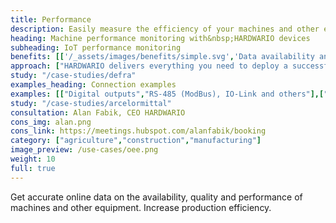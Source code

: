 ```yaml
---
title: Performance
description: Easily measure the efficiency of your machines and other equipment in manufacturing, agriculture and other industries.
heading: Machine performance monitoring with&nbsp;HARDWARIO devices
subheading: IoT performance monitoring
benefits: [['/_assets/images/benefits/simple.svg','Data availability and accuracy','Accurate data from connected machines available instantly online on phones and computers.'],['/_assets/images/benefits/secure.svg','Higher efficiency','Information on pace, downtime, production and quality leads to higher production efficiency (OEE).'],['/_assets/images/benefits/scalable.svg','Processes supervision','Overview of production flow, break times and workflows.']]
approach: ["HARDWARIO delivers everything you need to deploy a successful IoT performance monitoring project - from devices to cloud environments and APIs.","Our products and services include IoT devices and sensors, easily connected from anywhere to the Internet via LPWAN networks, connectivity, cloud-based device management and APIs for integration with other systems."]
study: "/case-studies/defra"
examples_heading: Connection examples
examples: [["Digital outputs","RS-485 (ModBus), IO-Link and others"],["PLC outputs","Dry contact, current loop and more"],["Non-invasive monitoring","Magnetic, optical and other sensors"]]
study: "/case-studies/arcelormittal"
consultation: Alan Fabik, CEO HARDWARIO
cons_img: alan.png
cons_link: https://meetings.hubspot.com/alanfabik/booking
category: ["agriculture","construction","manufacturing"]
image_preview: /use-cases/oee.png
weight: 10
full: true
---
```


Get accurate online data on the availability, quality and performance of machines and other equipment. 
Increase production efficiency. 
